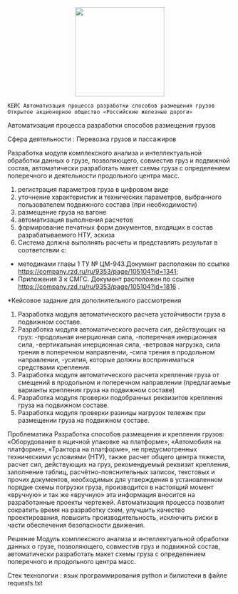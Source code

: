 <div id="header" align="center">
  <img src="https://media.giphy.com/media/hqU2KkjW5bE2v2Z7Q2/giphy.gif" width="200"/>
</div>

    КЕЙС Автоматизация процесса разработки способов размещения грузов Открытое акционерное общество «Российские железные дороги»
Автоматизация процесса разработки способов размещения грузов

Сфера деятельности : Перевозка грузов и пассажиров

Разработка модуля комплексного анализа и интеллектуальной обработки данных о грузе, позволяющего, совместив груз и подвижной состав, автоматически разработать макет схемы груза с определением поперечного и деятельности продольного центра масс.

1) регистрация параметров груза в цифровом виде
2) уточнение характеристик и технических параметров, выбранного пользователем подвижного состава (при необходимости)
3) размещение груза на вагоне
4) автоматизация выполнения расчетов
5) формирование печатных форм документов, входящих в состав разрабатываемого НТУ, эскиза
6) Система должна выполнять расчеты и представлять результат в соответствии с:
- методиками главы 1 ТУ № ЦМ-943.Документ расположен по ссылке https://company.rzd.ru/ru/9353/page/105104?id=1341;
- Приложения 3 к СМГС. Документ расположен по ссылке https://company.rzd.ru/ru/9353/page/105104?id=1816 .

*Кейсовое задание для дополнительного рассмотрения
1. Разработка модуля автоматического расчета устойчивости груза в подвижном составе.
2. Разработка модуля автоматического расчета сил, действующих на груз:
-продольная инерционная сила,
-поперечная инерционная сила,
-вертикальная инерционная сила,
-ветровая нагрузка, сила трения в поперечном направлении,
-сила трения в продольном направлении,
-усилия, которые должны восприниматься средствами крепления.
3. Разработка модуля автоматического расчета крепления груза от смещений в продольном и поперечном
направлении (предлагаемые варианты крепления груза на подвижном составе)
4. Разработка модуля проверки подобранных реквизитов крепления груза на подвижном составе.
5. Разработка модуля проверки разницы нагрузок тележек при размещении груза на подвижном составе.

   
Проблематика
Разработка способов размещения и крепления грузов: «Оборудование в ящичной упаковке на
платформе», «Автомобиля на платформе», «Трактора на платформе», не предусмотренных техническими
условиями (НТУ), также расчет общего центра тяжести, расчет сил, действующих на груз, рекомендуемый
реквизит крепления, заполнение таблиц, расчётно-пояснительных записок, текстовых и прочих
документов, необходимых для утверждения в установленном порядке схемы погрузки груза,
производится в настоящий момент «вручную» и так же «вручную» эта информация вносится на
разработанные проекты чертежей.
Автоматизация процесса позволит сократить время на разработку схем, улучшить качество
проектирования, повысить производительность, исключить риски в части обеспечения безопасности
движения.




Решение
Модуль комплексного анализа и интеллектуальной
обработки данных о грузе, позволяющего, совместив
груз и подвижной состав, автоматически разработать
макет схемы груза с определением поперечного и
продольного центра масс.

Стек технологии : язык программирования python и билиотеки в файле requests.txt
